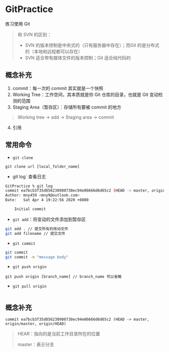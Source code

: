 # GitPractice
练习使用 Git

> 和 SVN 的区别：
>
> - SVN 的版本控制是中央式的（只有服务器中存在）；而Git 的是分布式的（本地和远程都可以存在）
> - SVN 适合带有媒体文件的版本控制；Git 适合纯代码的

## 概念补充

1. commit：每一次的 commit 其实就是一个快照
2. Working Tree：工作空间，其本质就是你 Git 仓库的目录，也就是 Git 变动检测的范围
3. Staging Area（暂存区）：存储所有要被 commit 的地方

> Working tree -> add -> Staging area -> commit 

4. 引用

## 常用命令

- `git clone`

```
git clone url [local_folder_name]
```

- git log` 查看日志

```bash
GitPractice % git log
commit ea7bcb3f35d856230980730ec94e06666d6d65c2 (HEAD -> master, origin/master, origin/HEAD)
Author: mny459 <mny9@outlook.com>
Date:   Sat Apr 4 19:22:56 2020 +0800

    Initial commit
```

- `git add`：将变动的文件添加到暂存区 

```bash
git add . // 提交所有的改动文件
git add filename // 提交文件
```

- `git commit`

```bash
git commit
git commit -m "message body"
```
> 

- `git push origin`

```
git push origin [branch_name] // branch_name 可以省略  
```

- `git pull origin` 

```

```

## 概念补充

```shell
commit ea7bcb3f35d856230980730ec94e06666d6d65c2 (HEAD -> master, origin/master, origin/HEAD)
```

> HEAR：指向的是当前工作目录所在的位置
>
> master：表示分支

